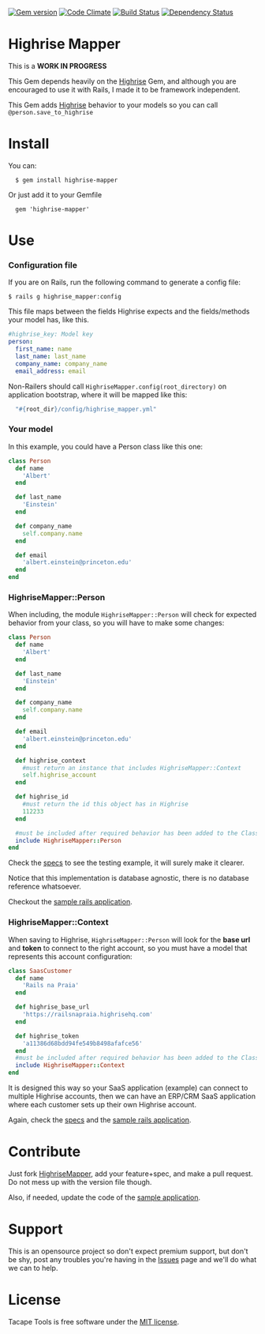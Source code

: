 [![Gem version](https://badge.fury.io/rb/highrise-mapper.png)](http://rubygems.org/gems/highrise_mapper) [![Code Climate](https://codeclimate.com/github/lucasmartins/highrise-mapper.png)](https://codeclimate.com/github/lucasmartins/highrise-mapper) [![Build Status](https://secure.travis-ci.org/lucasmartins/highrise-mapper.png?branch=master)](https://travis-ci.org/lucasmartins/highrise-mapper) [![Dependency Status](https://gemnasium.com/lucasmartins/highrise-mapper.png)](https://gemnasium.com/lucasmartins/highrise-mapper)

Highrise Mapper
===============

This is a **WORK IN PROGRESS**

This Gem depends heavily on the [Highrise](https://github.com/tapajos/highrise) Gem, and although you are encouraged to use it with Rails, I made it to be framework independent.

This Gem adds [Highrise](https://github.com/tapajos/highrise) behavior to your models so you can call `@person.save_to_highrise`

Install
=======

You can:
```
  $ gem install highrise-mapper
```

Or just add it to your Gemfile
```
  gem 'highrise-mapper'
```

Use
===

### Configuration file
If you are on Rails, run the following command to generate a config file:

`$ rails g highrise_mapper:config`

This file maps between the fields Highrise expects and the fields/methods your model has, like this.

```yml
#highrise_key: Model key 
person:
  first_name: name
  last_name: last_name
  company_name: company_name
  email_address: email
```
Non-Railers should call `HighriseMapper.config(root_directory)` on application bootstrap, where it will be mapped like this: 
```ruby
  "#{root_dir}/config/highrise_mapper.yml"
```

### Your model

In this example, you could have a Person class like this one:

```ruby
class Person
  def name
    'Albert'
  end

  def last_name
    'Einstein'
  end

  def company_name
    self.company.name
  end

  def email
    'albert.einstein@princeton.edu'
  end
end
```
### HighriseMapper::Person

When including, the module `HighriseMapper::Person` will check for expected behavior from your class, so you will have to make some changes:

```ruby
class Person
  def name
    'Albert'
  end

  def last_name
    'Einstein'
  end

  def company_name
    self.company.name
  end

  def email
    'albert.einstein@princeton.edu'
  end

  def highrise_context
    #must return an instance that includes HighriseMapper::Context
    self.highrise_account
  end

  def highrise_id
    #must return the id this object has in Highrise
    112233
  end

  #must be included after required behavior has been added to the Class
  include HighriseMapper::Person
end
```

Check the [specs](https://github.com/lucasmartins/highrise-mapper/tree/master/spec) to see the testing example, it will surely make it clearer.

Notice that this implementation is database agnostic, there is no database reference whatsoever.

Checkout the [sample rails application](https://github.com/lucasmartins/highrise-mapper-example).

### HighriseMapper::Context

When saving to Highrise, `HighriseMapper::Person` will look for the **base url** and **token** to connect to the right account, so you must have a model that represents this account configuration:

```ruby
class SaasCustomer
  def name
    'Rails na Praia'
  end

  def highrise_base_url
    'https://railsnapraia.highrisehq.com'
  end

  def highrise_token
    'a11386d68bdd94fe549b8498afafce56'
  end
  #must be included after required behavior has been added to the Class
  include HighriseMapper::Context
end
```

It is designed this way so your SaaS application (example) can connect to multiple Highrise accounts, then we can have an ERP/CRM SaaS application where each customer sets up their own Highrise account.

Again, check the [specs](https://github.com/lucasmartins/highrise-mapper/tree/master/spec) and the [sample rails application](https://github.com/lucasmartins/highrise-mapper-example).

Contribute
==========

Just fork [HighriseMapper](https://github.com/lucasmartins/highrise-mapper), add your feature+spec, and make a pull request. Do not mess up with the version file though.

Also, if needed, update the code of the [sample application](https://github.com/lucasmartins/highrise-mapper-example).

Support
=======

This is an opensource project so don't expect premium support, but don't be shy, post any troubles you're having in the [Issues](https://github.com/lucasmartins/highrise-mapper/issues) page and we'll do what we can to help.

License
=======

Tacape Tools is free software under the [MIT license](http://lucasmartins.mit-license.org).